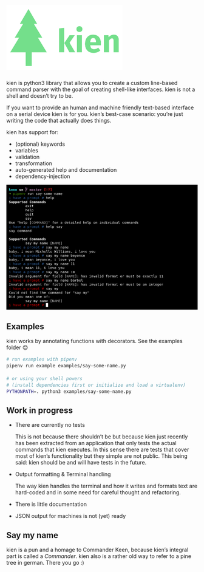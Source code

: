 # ![kien logo](./docs/logo.png)

kien is python3 library that allows you to create a custom line-based
command parser with the goal of creating shell-like interfaces. kien
is not a shell and doesn’t try to be.

If you want to provide an human and machine friendly text-based interface
on a serial device kien is for you. kien’s best-case scenario: you’re
just writing the code that actually does things.

kien has support for:

 * (optional) keywords 
 * variables
 * validation
 * transformation
 * auto-generated help and documentation
 * dependency-injection
 
![Prompt example showing how the say-some-name example works in action](./docs/say-some-name-example.png)

## Examples

kien works by annotating functions with decorators. See the examples folder 😊

```sh
# run examples with pipenv
pipenv run example examples/say-some-name.py

# or using your shell powers 
# (install dependencies first or initialize and load a virtualenv) 
PYTHONPATH=. python3 examples/say-some-name.py
```

## Work in progress

* There are currently no tests
  
  This is not because there shouldn’t be but because kien just
  recently has been extracted from an application that only 
  tests the actual commands that kien executes. In this
  sense there are tests that cover most of kien’s functionality
  but they simple are not public. This being said: kien
  should be and will have tests in the future.

* Output formatting & Terminal handling

  The way kien handles the terminal and how it writes and formats
  text are hard-coded and in some need for careful thought and
  refactoring. 
  
* There is little documentation

* JSON output for machines is not (yet) ready 

## Say my name

kien is a pun and a homage to Commander Keen, because kien’s integral
part is called a *Commander*. kien also is a rather old way to refer
to a pine tree in german. There you go :)
